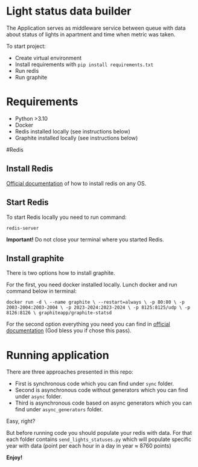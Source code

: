 # Light status data builder
The Application serves as middleware service between queue with data about status of lights in apartment and time 
when metric was taken. 

To start project:
 - Create virtual environment
 - Install requirements with `pip install requirements.txt`
 - Run redis
 - Run graphite

# Requirements
 - Python >3.10
 - Docker
 - Redis installed locally (see instructions below)
 - Graphite installed locally (see instructions below)

#Redis
## Install Redis
[Official documentation](https://redis.io/docs/getting-started/installation/) of how to install redis on any OS.


## Start Redis
To start Redis locally you need to run command:

`redis-server`

**Important!** Do not close your terminal where you started Redis. 

## Install graphite
There is two options how to install graphite.

For the first, you need docker installed locally. Lunch docker and run command below in terminal:

`docker run -d \
 --name graphite \
 --restart=always \
 -p 80:80 \
 -p 2003-2004:2003-2004 \
 -p 2023-2024:2023-2024 \
 -p 8125:8125/udp \
 -p 8126:8126 \
 graphiteapp/graphite-statsd`

For the second option everything you need you can find in [official documentation](https://graphite.readthedocs.io/en/latest/install.html) (God bless you if chose this pass).

# Running application
There are three approaches presented in this repo:
 - First is synchronous code which you can find under `sync` folder.
 - Second is asynchronous code without generators which you can find under `async` folder.
 - Third is asynchronous code based on async generators which you can find under `async_generators` folder.

Easy, right?

But before running code you should populate your redis with data. For that each folder contains `send_lights_statuses.py`
which will populate specific year with data (point per each hour in a day in year ≈ 8760 points)

**Enjoy!**